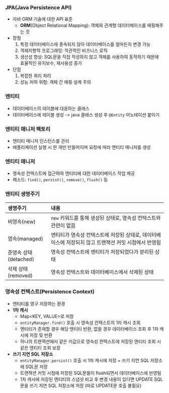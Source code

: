 ### JPA(Java Persistence API)
- 자바 ORM 기술에 대한 API 표준
	- **ORM**(Object Relational Mapping): 객체와 관계형 데이터베이스를 매핑해주는 것
- 장점
	1. 특정 데이터베이스에 종속되지 않아 데이터베이스를 얼마든지 변경 가능
	2. 객체지향적 프로그래밍: 직관적인 비즈니스 로직
	3. 생산성 향상: SQL문을 직접 작성하지 않고 객체를 사용하여 동작하기 때문에 효율적인 유지보수, 재사용성 증가
- 단점
	1. 복잡한 쿼리 처리
	2. 성능 저하 위험: 객체 간 매핑 설계 주의

### 엔티티
- 데이터베이스의 테이블에 대응하는 클래스
- 데이터베이스에 테이블 생성 -> java 클래스 생성 후 `@Entity` 어노테이션 붙이기

### 엔티티 매니저 팩토리
- 엔티티 매니저 인스턴스를 관리
- 애플리케이션 실행 시 한 개만 만들어지며 요청에 따라 엔티티 매니저를 생성

### 엔티티 매니저
- 영속성 컨텍스트에 접근하여 엔티티에 대한 데이터베이스 작업 제공
- 메소드: `find()`, `persist()`, `remove()`, `flush()` 등

### 엔티티 생명주기
|생명주기|내용|
|:--|:--|
|비영속(new)|`new` 키워드를 통해 생성된 상태로, 영속성 컨텍스트와 관련이 없음|
|영속(managed)|엔티티가 영속성 컨텍스트에 저장된 상태로, 데이터베이스에 저장되지 않고 트랜잭션 커밋 시점에서 반영됨|
|준영속 상태(detached)|영속성 컨텍스트에 엔티티가 저장되었다가 분리된 상태|
|삭제 상태(removed)|영속성 컨텍스트와 데이터베이스에서 삭제된 상태|

### 영속성 컨텍스트(Persistence Context)
- 엔티티를 영구 저장하는 환경
- **1차 캐시**
	- Map<KEY, VALUE>로 저장
	- `entityManager.find()` 호출 시 영속성 컨텍스트의 1차 캐시 조회
	- 엔티티가 존재할 경우 해당 엔티티 반환, 없을 경우 데이터베이스 조회 후 1차 캐시에 저장 및 반환
	- 하나의 트랜잭션에서 같은 키값으로 영속성 컨텍스트에 저장된 엔티티 조회 시 같은 엔티티 조회 보장
- **쓰기 지연 SQL 저장소**
	- `entityManager.persist()` 호출 시 1차 캐시에 저장 + 쓰기 지연 SQL 저장소에 SQL문 저장
	- 트랜잭션 커밋 시점에 저장된 SQL문들이 flush되면서 데이터베이스에 반영됨
	- 1차 캐시에 저장된 엔티티의 스냅샷 비교 후 변경 내용이 있다면 UPDATE SQL문을 쓰기 지연 SQL 저장소에 저장 (따로 UPDATE문 호출 불필요)